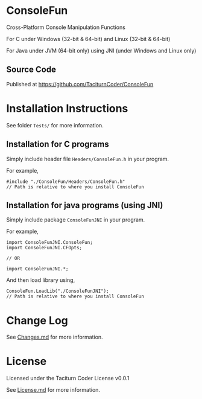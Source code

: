 
[//]: # ( Copyright 2021 Dwij Bavisi <dwijbavisi@gmail.com>                   )
[//]: # (                                                                     )
[//]: # ( Licensed under the Taciturn Coder License v0.0.1, the "License";    )
[//]: # ( You may not use this file except in compliance with the License.    )
[//]: # ( You may obtain a copy of the License at:                            )
[//]: # (         https://taciturncoder.github.io/License/v0-0-1              )
[//]: # (                                                                     )
[//]: # ( See the License for the permissions and limitations.                )

# ConsoleFun
Cross-Platform Console Manipulation Functions

For C under Windows (32-bit & 64-bit) and Linux (32-bit & 64-bit)

For Java under JVM (64-bit only) using JNI (under Windows and Linux only)

## Source Code
Published at https://github.com/TaciturnCoder/ConsoleFun

# Installation Instructions
See folder `Tests/` for more information.

## Installation for C programs
Simply include header file `Headers/ConsoleFun.h` in your program.

For example,
```
#include "./ConsoleFun/Headers/ConsoleFun.h"
// Path is relative to where you install ConsoleFun
```

## Installation for java programs (using JNI)
Simply include package `ConsoleFunJNI` in your program.

For example,
```
import ConsoleFunJNI.ConsoleFun;
import ConsoleFunJNI.CFOpts;

// OR

import ConsoleFunJNI.*;
```

And then load library using,
```
ConsoleFun.LoadLib("./ConsoleFunJNI");
// Path is relative to where you install ConsoleFun
```

# Change Log
See [Changes.md](./Changes.md) for more information.

# License
Licensed under the Taciturn Coder License v0.0.1

See [License.md](./License.md) for more information.

